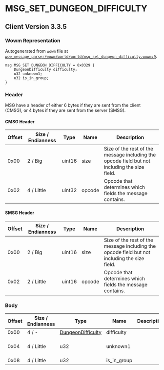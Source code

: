 # MSG_SET_DUNGEON_DIFFICULTY

## Client Version 3.3.5

### Wowm Representation

Autogenerated from `wowm` file at [`wow_message_parser/wowm/world/world/msg_set_dungeon_difficulty.wowm:9`](https://github.com/gtker/wow_messages/tree/main/wow_message_parser/wowm/world/world/msg_set_dungeon_difficulty.wowm#L9).
```rust,ignore
msg MSG_SET_DUNGEON_DIFFICULTY = 0x0329 {
    DungeonDifficulty difficulty;
    u32 unknown1;
    u32 is_in_group;
}
```
### Header

MSG have a header of either 6 bytes if they are sent from the client (CMSG), or 4 bytes if they are sent from the server (SMSG).

#### CMSG Header

| Offset | Size / Endianness | Type   | Name   | Description |
| ------ | ----------------- | ------ | ------ | ----------- |
| 0x00   | 2 / Big           | uint16 | size   | Size of the rest of the message including the opcode field but not including the size field.|
| 0x02   | 4 / Little        | uint32 | opcode | Opcode that determines which fields the message contains.|
#### SMSG Header

| Offset | Size / Endianness | Type   | Name   | Description |
| ------ | ----------------- | ------ | ------ | ----------- |
| 0x00   | 2 / Big           | uint16 | size   | Size of the rest of the message including the opcode field but not including the size field.|
| 0x02   | 2 / Little        | uint16 | opcode | Opcode that determines which fields the message contains.|

### Body

| Offset | Size / Endianness | Type | Name | Description | Comment |
| ------ | ----------------- | ---- | ---- | ----------- | ------- |
| 0x00 | 4 / - | [DungeonDifficulty](dungeondifficulty.md) | difficulty |  |  |
| 0x04 | 4 / Little | u32 | unknown1 |  | ArcEmu hardcodes this to 1 |
| 0x08 | 4 / Little | u32 | is_in_group |  |  |

